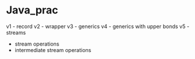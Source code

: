 # Java_prac

v1 - record
v2 - wrapper
v3 - generics
v4 - generics with upper bonds
v5 - streams
  - stream operations
  - intermediate stream operations

